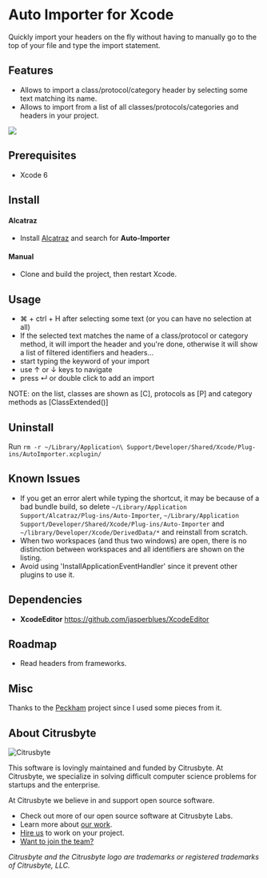 # Auto Importer for Xcode

Quickly import your headers on the fly without having to manually go to the top of your file and type the import statement.

## Features

- Allows to import a class/protocol/category header by selecting some text matching its name.
- Allows to import from a list of all classes/protocols/categories and headers in your project.

![](demo.gif)

## Prerequisites

- Xcode 6

## Install

#### Alcatraz

- Install [Alcatraz](https://github.com/supermarin/Alcatraz) and search for **Auto-Importer** 

#### Manual

- Clone and build the project, then restart Xcode.

## Usage

- ⌘ + ctrl + H after selecting some text (or you can have no selection at all)
- If the selected text matches the name of a class/protocol or category method, it will import the header and you're done, otherwise it will show a list of filtered identifiers and headers...
- start typing the keyword of your import
- use ↑ or ↓ keys to navigate
- press ↵ or double click to add an import

NOTE: on the list, classes are shown as [C], protocols as [P] and category methods as [ClassExtended()]

## Uninstall

Run `rm -r ~/Library/Application\ Support/Developer/Shared/Xcode/Plug-ins/AutoImporter.xcplugin/`

## Known Issues

- If you get an error alert while typing the shortcut, it may be because of a bad bundle build, so delete `~/Library/Application Support/Alcatraz/Plug-ins/Auto-Importer`, `~/Library/Application Support/Developer/Shared/Xcode/Plug-ins/Auto-Importer` and `~/library/Developer/Xcode/DerivedData/*` and reinstall from scratch.
- When two workspaces (and thus two windows) are open, there is no distinction between workspaces and all identifiers are shown on the listing.
- Avoid using 'InstallApplicationEventHandler' since it prevent other plugins to use it.

## Dependencies

- **XcodeEditor** https://github.com/jasperblues/XcodeEditor

## Roadmap

- Read headers from frameworks.

## Misc

Thanks to the [Peckham](https://github.com/markohlebar/Peckham.git) project since I used some pieces from it.

## About Citrusbyte

![Citrusbyte](http://i.imgur.com/W6eISI3.png)

This software is lovingly maintained and funded by Citrusbyte.
At Citrusbyte, we specialize in solving difficult computer science problems for startups and the enterprise.

At Citrusbyte we believe in and support open source software.
* Check out more of our open source software at Citrusbyte Labs.
* Learn more about [our work](https://citrusbyte.com/portfolio).
* [Hire us](https://citrusbyte.com/contact) to work on your project.
* [Want to join the team?](http://careers.citrusbyte.com)

*Citrusbyte and the Citrusbyte logo are trademarks or registered trademarks of Citrusbyte, LLC.*
